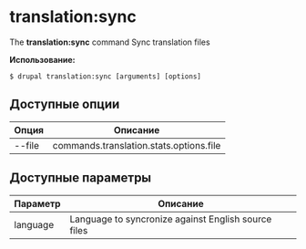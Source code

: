# translation:sync
The **translation:sync** command Sync translation files

**Использование:**
```
$ drupal translation:sync [arguments] [options] 
```

## Доступные опции
Опция | Описание
-------|-------------
--file | commands.translation.stats.options.file

## Доступные параметры
Параметр | Описание
---------|-------------
language | Language to syncronize against English source files
